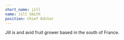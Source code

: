 ```yaml
---
short_name: jill
name: Jill Smith
position: Chief Editor
---
```

Jill is and avid fruit grower based in the south of France.
